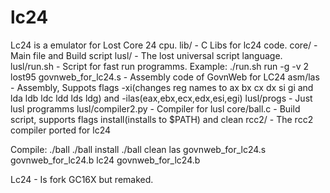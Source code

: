 # lc24

Lc24 is a emulator for Lost Core 24 cpu.
lib/ - C Libs for lc24 code.
core/ - Main file and Build script
lusl/ - The lost universal script language.
lusl/run.sh - Script for fast run programms. Example: ./run.sh run -g -v 2 lost95
govnweb_for_lc24.s - Assembly code of GovnWeb for LC24
asm/las - Assembly, Suppots flags -xi(changes reg names to ax bx cx dx si gi and lda ldb ldc ldd lds ldg) and -ilas(eax,ebx,ecx,edx,esi,egi)
lusl/progs - Just lusl programms
lusl/compiler2.py - Compiler for lusl
core/ball.c - Build script, supports flags install(installs to $PATH) and clean
rcc2/ - The rcc2 compiler ported for lc24

Compile:
./ball
./ball install
./ball clean
las govnweb_for_lc24.s govnweb_for_lc24.b
lc24 govnweb_for_lc24.b

Lc24 - Is fork GC16X but remaked.

